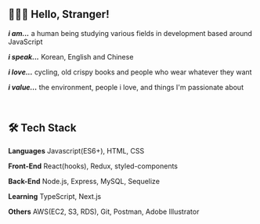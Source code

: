 ## 🙋🏻‍♀️ Hello, Stranger!
***i am...*** a human being studying various fields in development based around JavaScript

***i speak...*** Korean, English and Chinese

***i love...*** cycling, old crispy books and people who wear whatever they want

***i value...*** the environment, people i love, and things I'm passionate about

<br>

## 🛠 Tech Stack
**Languages** Javascript(ES6+), HTML, CSS

**Front-End** React(hooks), Redux, styled-components

**Back-End** Node.js, Express, MySQL, Sequelize

**Learning** TypeScript, Next.js

**Others** AWS(EC2, S3, RDS), Git, Postman, Adobe Illustrator

<!---
franhhk/franhhk is a ✨ special ✨ repository because its `README.md` (this file) appears on your GitHub profile.
You can click the Preview link to take a look at your changes.
--->
